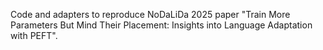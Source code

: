 
Code and adapters to reproduce NoDaLiDa 2025 paper "Train More Parameters But Mind Their Placement: Insights into Language Adaptation with PEFT".
